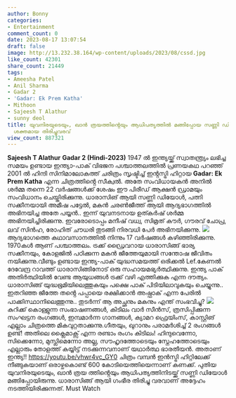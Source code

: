 ```yaml
---
author: Bonny
categories:
- Entertainment
comment_count: 0
date: 2023-08-17 13:07:54
draft: false
image: http://13.232.38.164/wp-content/uploads/2023/08/cssd.jpg
like_count: 42301
share_count: 21449
tags:
- Ameesha Patel
- Anil Sharma
- Gadar 2
- 'Gadar: Ek Prem Katha'
- Mithoon
- Sajeesh T Alathur
- sunny deol
title: യുവനിരയുടെയും, ഖാൻ ത്രയത്തിൻ്റെയും ആധിപത്യത്തിൽ മങ്ങിപ്പോയ സണ്ണി ഡിയോൾ - ന്റെ
  ശക്തമായ തിരിച്ചുവരവ്
view_count: 887321
---
```


**Sajeesh T Alathur** **Gadar 2 (Hindi-2023)** 1947 ൽ ഇന്ത്യയ്ക്ക് സ്വാതന്ത്ര്യം ലഭിച്ച സമയം ഉണ്ടായ ഇന്ത്യാ-പാക് വിഭജന പശ്ചാത്തലത്തിൽ പ്രണയകഥ പറഞ്ഞ് 2001 ൽ ഹിന്ദി സിനിമാലോകത്ത് ചരിത്രം സൃഷ്ടിച്ച് ഇൻ്റസ്ട്രി ഹിറ്റായ **Gadar: Ek Prem Katha** എന്ന ചിത്രത്തിൻ്റെ സീക്വൽ. അതേ സംവിധായകൻ അനിൽ ശർമ്മ തന്നെ 22 വർഷങ്ങൾക്ക് ശേഷം ഈ പിരീഡ് ആക്ഷൻ ഡ്രാമയും സംവിധാനം ചെയ്തിരിക്കുന്നു. [](http://13.232.38.164/wp-content/uploads/2023/08/aassd.jpg)ധാരാസിങ് ആയി സണ്ണി ഡിയോൾ, പത്നി സക്കീനയായി അമീഷ പട്ടേൽ, മകൻ ചരൺജീത്ത് ആയി ആദ്യഭാഗത്തിൽ അഭിനയിച്ച അതേ പയ്യൻ.. ഇന്ന് യുവനടനായ ഉത്കർഷ് ശർമ്മ അഭിനയിച്ചിരിക്കുന്നു. ഇവരോടൊപ്പം മനീഷ് വധ്വ, സിമ്രത് കൗർ, ഗൗരവ് ചോപ്ര, ലവ് സിൻഹ, രോഹിത് ചൗധരി തുടങ്ങി നിരവധി പേർ അഭിനയിക്കുന്നു. [![](http://13.232.38.164/wp-content/uploads/2023/08/cssd.jpg)](http://13.232.38.164/wp-content/uploads/2023/08/cssd.jpg)ആദ്യഭാഗത്തെ കഥാവസാനത്തിൽ നിന്നും 17 വർഷങ്ങൾ കഴിഞ്ഞിരിക്കുന്നു. 1970കൾ ആണ് പശ്ചാത്തലം. ട്രക്ക് ഡ്രൈവറായ ധാരാസിങ്ങ് ഭാര്യ സക്കീനയും, കോളജിൽ പഠിക്കുന്ന മകൻ ജീത്തേയുമായി സന്തോഷ ജീവിതം നയിക്കുന്നു.വീണ്ടും ഉണ്ടായ ഇന്ത്യ-പാക് യുദ്ധസമയത്ത് ഒരിക്കൽ Lef.കേണൽ ദേവേന്ദ്ര റാവത്ത് ധാരാസിങ്ങിനോട് ഒരു സഹായമഭ്യർത്ഥിക്കുന്നു. ഇന്ത്യ പാക് അതിർത്ഥിയിൽ വേണ്ട ആയുധങ്ങൾ ട്രക്ക് വഴി എത്തിക്കുക എന്ന ദൗത്യം. ധാരാസിങ്ങ് യുദ്ധഭൂമിയിലെത്തുകയും പക്ഷെ പാക് പിടിയിലാവുകയും ചെയ്യുന്നു.. ഇതറിഞ്ഞ ജീത്തേ തൻ്റെ പപ്പായെ രക്ഷിക്കാൻ അഷ്ഫാക് എന്ന പേരിൽ പാക്കിസ്ഥാനിലെത്തുന്നു.. തുടർന്ന് ആ അച്ഛനും മകനും എന്ത് സംഭവിച്ചു? [![](http://13.232.38.164/wp-content/uploads/2023/08/caaa-1-1024x538.jpg)](http://13.232.38.164/wp-content/uploads/2023/08/caaa-1.jpg)കുറിക്ക് കൊള്ളുന്ന സംഭാഷണങ്ങൾ, കിടിലം വാർ സീൻസ്, ത്രസിപ്പിക്കുന്ന സംഘട്ടന രംഗങ്ങൾ, ഇമ്പമാർന്ന ഗാനങ്ങൾ, ക്യാമറ ഫ്രെയിംസ്, കാസ്റ്റിങ് എല്ലാം ചിത്രത്തെ മികവുറ്റതാക്കുന്നു.ഗീതയും, ഖുറാനും പരാമർശിച്ച് 2 രംഗങ്ങൾ ഉണ്ട്! അതിലെ ക്ലൈമാക്സ് എന്ന രണ്ടാം രംഗം കിടിലം! ഹിന്ദുവെന്നോ, സിക്കെന്നോ, മുസ്ലിമെന്നോ അല്ല, സൗഹൃദത്തോടെയും സ്നേഹത്തോടെയും എല്ലാരും തോളത്ത് കയ്യിട്ട് നടക്കുന്നവനാണ് യഥാർത്ഥ ഭാരതീയൻ. അതാണ് ഇന്ത്യ!! https://youtu.be/vhwr4vc_GY0 ചിത്രം വമ്പൻ ഇൻസ്ട്രി ഹിറ്റിലേക്ക് നീങ്ങുകയാണ് ഒരാഴ്ചകൊണ്ട് 600 കോടിയെത്തിയെന്നാണ് കണക്ക്. പുതിയ യുവനിരയുടെയും, ഖാൻ ത്രയ ത്തിൻ്റെയും ആധിപത്യത്തിനിടയ്ക്ക് സണ്ണി ഡിയോൾ മങ്ങിപ്പോയിരുന്നു. ധാരാസിങ്ങ് ആയി ഗംഭീര തിരിച്ചു വരവാണ് അദ്ദേഹം നടത്തിയിരിക്കുന്നത്. Must Watch